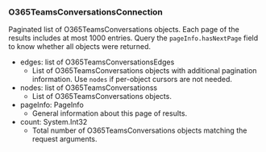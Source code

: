 ### O365TeamsConversationsConnection
Paginated list of O365TeamsConversations objects. Each page of the results includes at most 1000 entries. Query the `pageInfo.hasNextPage` field to know whether all objects were returned.

- edges: list of O365TeamsConversationsEdges
  - List of O365TeamsConversations objects with additional pagination information. Use `nodes` if per-object cursors are not needed.
- nodes: list of O365TeamsConversationss
  - List of O365TeamsConversations objects.
- pageInfo: PageInfo
  - General information about this page of results.
- count: System.Int32
  - Total number of O365TeamsConversations objects matching the request arguments.
